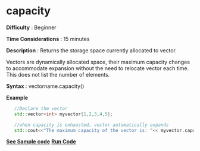 # capacity

**Difficulty** : Beginner

**Time Considerations** : 15 minutes

**Description** : Returns the storage space currently allocated to vector. 

Vectors are dynamically allocated space, their maximum capacity changes to accommodate expansion without the need to relocate vector each time. This does not list the number of elements.

**Syntax :** vectorname.capacity()

**Example**
```cpp
   //Declare the vector
   std::vector<int> myvector{1,2,3,4,5};

   //when capacity is exhausted, vector automatically expands
   std::cout<<"The maximum capacity of the vector is: "<< myvector.capacity();

```
**[See Sample code](../snippets/vector/capacity.cpp)**
**[Run Code](https://rextester.com/ZVN24902)**
